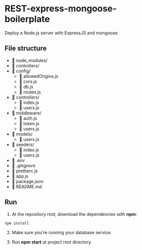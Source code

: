 # REST-express-mongoose-boilerplate

Deploy a Node.js server with ExpressJS and mongoose.

## File structure

- :file_folder: node_modules/
- :file_folder: controllers/
- :open_file_folder: config/
  - :page_facing_up: allowedOrigins.js
  - :page_facing_up: cors.js
  - :page_facing_up: db.js
  - :page_facing_up: routes.js
- :open_file_folder: controllers/
  - :page_facing_up: index.js
  - :page_facing_up: users.js
- :open_file_folder: middleware/
  - :page_facing_up: auth.js
  - :page_facing_up: token.js
  - :page_facing_up: users.js
- :open_file_folder: models/
  - :page_facing_up: users.js
- :open_file_folder: seeders/
  - :page_facing_up: index.js
  - :page_facing_up: users.js
- :page_facing_up: .env 
- :page_facing_up: .gitignore
- :page_facing_up: prettierc.js
- :page_facing_up: app.js
- :page_facing_up: package.json
- :page_facing_up: README.md

## Run

1. At the repository root, download the dependencies with **npm**:
```
npm install
```

2. Make sure you're running your database service.

3. Run **npm start** at project root directory.
